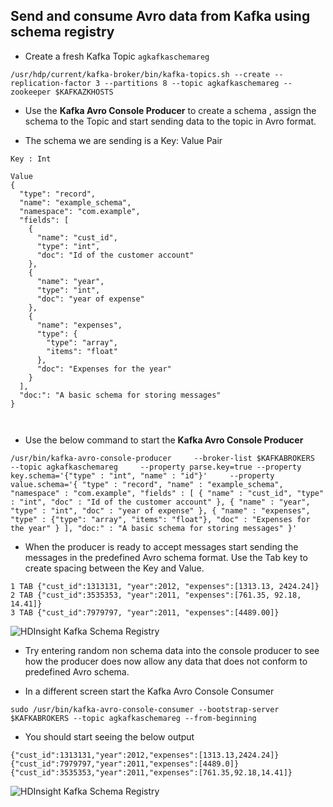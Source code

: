 
## Send and consume Avro data from Kafka using schema registry

- Create a fresh Kafka Topic ```agkafkaschemareg```
```
/usr/hdp/current/kafka-broker/bin/kafka-topics.sh --create --replication-factor 3 --partitions 8 --topic agkafkaschemareg --zookeeper $KAFKAZKHOSTS
```

- Use the **Kafka Avro Console Producer** to create a schema , assign the schema to the Topic and start sending data to the topic in Avro format. 

- The schema we are sending is a Key: Value Pair
```
Key : Int 
```


```
Value
{
  "type": "record",
  "name": "example_schema",
  "namespace": "com.example",
  "fields": [
    {
      "name": "cust_id",
      "type": "int",
      "doc": "Id of the customer account"
    },
    {
      "name": "year",
      "type": "int",
      "doc": "year of expense"
    },
    {
      "name": "expenses",
      "type": {
        "type": "array",
        "items": "float"
      },
      "doc": "Expenses for the year"
    }
  ],
  "doc:": "A basic schema for storing messages"
} 

 
```
- Use the below command to start the **Kafka Avro Console Producer**
``` 
/usr/bin/kafka-avro-console-producer     --broker-list $KAFKABROKERS     --topic agkafkaschemareg     --property parse.key=true --property key.schema='{"type" : "int", "name" : "id"}'     --property value.schema='{ "type" : "record", "name" : "example_schema", "namespace" : "com.example", "fields" : [ { "name" : "cust_id", "type" : "int", "doc" : "Id of the customer account" }, { "name" : "year", "type" : "int", "doc" : "year of expense" }, { "name" : "expenses", "type" : {"type": "array", "items": "float"}, "doc" : "Expenses for the year" } ], "doc:" : "A basic schema for storing messages" }'
```

- When the producer is ready to accept messages start sending the messages in the predefined Avro schema format. Use the Tab key to create spacing between the Key and Value. 
```
1 TAB {"cust_id":1313131, "year":2012, "expenses":[1313.13, 2424.24]}
2 TAB {"cust_id":3535353, "year":2011, "expenses":[761.35, 92.18, 14.41]}
3 TAB {"cust_id":7979797, "year":2011, "expenses":[4489.00]}
```
![HDInsight Kafka Schema Registry](https://github.com/arnabganguly/Kafkaschemaregistry/blob/master/images/Pic7.png)
- Try entering random non schema data into the console producer to see how the producer does now allow any data that does not conform to predefined Avro schema. 


- In a different screen start the Kafka Avro Console Consumer

```
sudo /usr/bin/kafka-avro-console-consumer --bootstrap-server $KAFKABROKERS --topic agkafkaschemareg --from-beginning
```

- You should start seeing the below output

```
{"cust_id":1313131,"year":2012,"expenses":[1313.13,2424.24]}
{"cust_id":7979797,"year":2011,"expenses":[4489.0]}
{"cust_id":3535353,"year":2011,"expenses":[761.35,92.18,14.41]}
```
![HDInsight Kafka Schema Registry](https://github.com/arnabganguly/Kafkaschemaregistry/blob/master/images/Pic8.png)
<!--stackedit_data:
eyJoaXN0b3J5IjpbMTg3ODEyMTM5Niw3MTg0NTM2ODUsNjA3NT
Y1OTMwXX0=
-->
